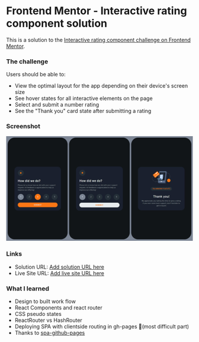 # Frontend Mentor - Interactive rating component solution

This is a solution to the [Interactive rating component challenge on Frontend Mentor](https://www.frontendmentor.io/challenges/interactive-rating-component-koxpeBUmI).

### The challenge

Users should be able to:

- View the optimal layout for the app depending on their device's screen size
- See hover states for all interactive elements on the page
- Select and submit a number rating
- See the "Thank you" card state after submitting a rating

### Screenshot

![](./screenshot.jpg)

### Links

- Solution URL: [Add solution URL here](https://your-solution-url.com)
- Live Site URL: [Add live site URL here](https://your-live-site-url.com)

### What I learned

- Design to built work flow
- React Components and react router
- CSS pseudo states
- ReactRouter vs HashRouter
- Deploying SPA with clientside routing in gh-pages 🤯(most difficult part)
- Thanks to [spa-github-pages](https://github.com/rafgraph/spa-github-pages)
